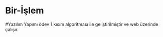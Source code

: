 # Bir-İşlem

#Yazılım Yapımı ödev 1.kısım algoritması ile geliştirilmiştir ve web üzerinde çalışır.
